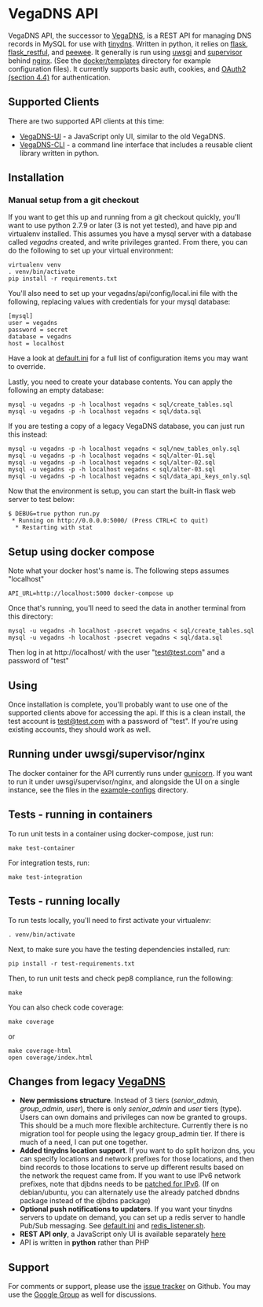 # VegaDNS API

VegaDNS API, the successor to [VegaDNS](https://github.com/shupp/VegaDNS),  is a REST API for managing DNS records in MySQL for use with [tinydns](http://cr.yp.to/djbdns/blurb/overview.html).  Written in python, it relies on [flask](http://flask.pocoo.org), [flask_restful](https://flask-restful.readthedocs.org/en/0.3.4/), and [peewee](http://peewee.readthedocs.org/en/latest/).  It generally is run using [uwsgi](https://uwsgi-docs.readthedocs.org/en/latest/) and [supervisor](http://supervisord.org) behind [nginx](http://nginx.org).  (See the [docker/templates](https://github.com/shupp/VegaDNS-API/tree/master/docker/templates) directory for example configuration files).  It currently supports basic auth, cookies, and [OAuth2 (section 4.4)](https://tools.ietf.org/html/rfc6749#section-4.4) for authentication.

## Supported Clients
There are two supported API clients at this time:

* [VegaDNS-UI](https://github.com/shupp/VegaDNS-UI) - a JavaScript only UI, similar to the old VegaDNS.
* [VegaDNS-CLI](https://github.com/shupp/VegaDNS-CLI) - a command line interface that includes a reusable client library written in python.


## Installation

### Manual setup from a git checkout
If you want to get this up and running from a git checkout quickly, you'll want to use python 2.7.9 or later (3 is not yet tested), and have pip and virtualenv installed.  This assumes you have a mysql server with a database called _vegadns_ created, and write privileges granted.  From there, you can do the following to set up your virtual environment:

    virtualenv venv
    . venv/bin/activate
    pip install -r requirements.txt

You'll also need to set up your vegadns/api/config/local.ini file with the following, replacing values with credentials for your mysql database:

    [mysql]
    user = vegadns
    password = secret
    database = vegadns
    host = localhost

Have a look at [default.ini](vegadns/api/config/default.ini) for a full list of configuration items you may want to override.

Lastly, you need to create your database contents.  You can apply the following an empty database:

    mysql -u vegadns -p -h localhost vegadns < sql/create_tables.sql
    mysql -u vegadns -p -h localhost vegadns < sql/data.sql

If you are testing a copy of a legacy VegaDNS database, you can just run this instead:

    mysql -u vegadns -p -h localhost vegadns < sql/new_tables_only.sql
    mysql -u vegadns -p -h localhost vegadns < sql/alter-01.sql
    mysql -u vegadns -p -h localhost vegadns < sql/alter-02.sql
    mysql -u vegadns -p -h localhost vegadns < sql/alter-03.sql
    mysql -u vegadns -p -h localhost vegadns < sql/data_api_keys_only.sql

Now that the environment is setup, you can start the built-in flask web server to test below:

    $ DEBUG=true python run.py
     * Running on http://0.0.0.0:5000/ (Press CTRL+C to quit)
      * Restarting with stat

## Setup using docker compose
Note what your docker host's name is.  The following steps assumes "localhost"

    API_URL=http://localhost:5000 docker-compose up

Once that's running, you'll need to seed the data in another terminal from this directory:

    mysql -u vegadns -h localhost -psecret vegadns < sql/create_tables.sql
    mysql -u vegadns -h localhost -psecret vegadns < sql/data.sql

Then log in at http://localhost/ with the user "test@test.com" and a password of "test"

## Using
Once installation is complete, you'll probably want to use one of the supported clients above for accessing the api.  If this is a clean install, the test account is test@test.com with a password of "test".  If you're using existing accounts, they should work as well.

## Running under uwsgi/supervisor/nginx
The docker container for the API currently runs under [gunicorn](http://gunicorn.org).  If you want to run
it under uwsgi/supervisor/nginx, and alongside the UI on a single instance, see the files in the
[example-configs](example-configs) directory.

## Tests - running in containers
To run unit tests in a container using docker-compose, just run:

    make test-container

For integration tests, run:

    make test-integration


## Tests - running locally
To run tests locally, you'll need to first activate your virtualenv:

    . venv/bin/activate

Next, to make sure you have the testing dependencies installed, run:

    pip install -r test-requirements.txt

Then, to run unit tests and check pep8 compliance, run the following:

    make

You can also check code coverage:

    make coverage

or

    make coverage-html
    open coverage/index.html

## Changes from legacy [VegaDNS](http://github.com/shupp/VegaDNS)

* **New permissions structure**.  Instead of 3 tiers (_senior_admin, group_admin, user_), there is only _senior_admin_ and _user_ tiers (type).  Users can own domains and privileges can now be granted to groups.  This should be a much more flexible architecture.  Currently there is no migration tool for people using the legacy group_admin tier.  If there is much of a need, I can put one together.
* **Added tinydns location support**.  If you want to do split horizon dns, you can specify locations and network prefixes for those locations, and then bind records to those locations to serve up different results based on the network the request came from.  If you want to use IPv6 network prefixes, note that djbdns needs to be [patched for IPv6](http://www.fefe.de/dns/).  (If on debian/ubuntu, you can alternately use the already patched dbndns package instead of the djbdns package)
* **Optional push notifications to updaters**.  If you want your tinydns servers to update on demand, you can set up a redis server to handle Pub/Sub messaging.  See [default.ini](vegadns/api/config/default.ini) and [redis_listener.sh](https://github.com/shupp/VegaDNS-UpdateClient/redis_listener.sh).
* **REST API only**, a JavaScript only UI is available separately [here](https://github.com/shupp/VegaDNS-UI)
* API is written in **python** rather than PHP

## Support
For comments or support, please use the [issue tracker](https://github.com/shupp/VegaDNS-API/issues) on Github.  You may use the [Google Group](https://groups.google.com/forum/#!forum/vegadns) as well for discussions.
